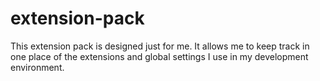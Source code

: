 # extension-pack

This extension pack is designed just for me. It allows me to keep track in one place of the extensions and global settings I use in my development environment.
